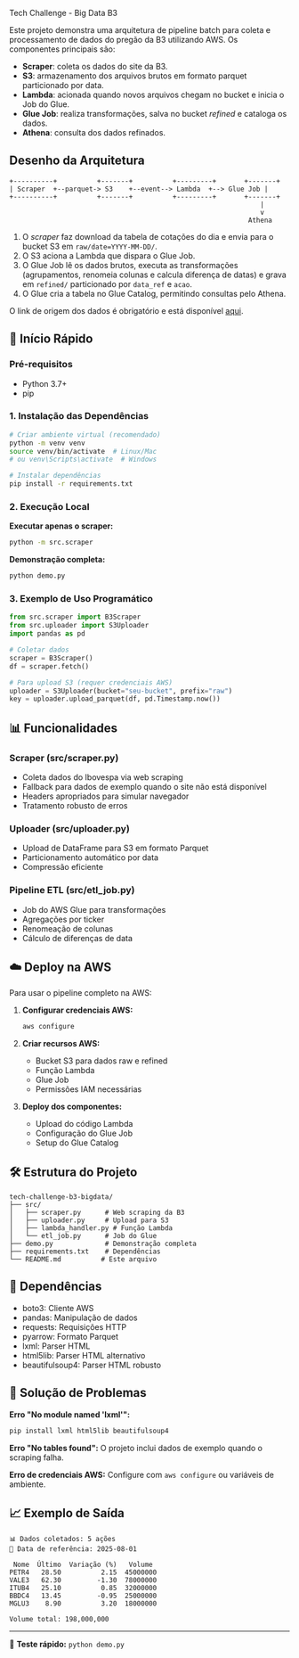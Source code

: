 Tech Challenge - Big Data B3

Este projeto demonstra uma arquitetura de pipeline batch para coleta e processamento de dados do pregão da B3 utilizando AWS. Os componentes principais são:

- **Scraper**: coleta os dados do site da B3.
- **S3**: armazenamento dos arquivos brutos em formato parquet particionado por data.
- **Lambda**: acionada quando novos arquivos chegam no bucket e inicia o Job do Glue.
- **Glue Job**: realiza transformações, salva no bucket *refined* e cataloga os dados.
- **Athena**: consulta dos dados refinados.

## Desenho da Arquitetura

```
+----------+          +-------+          +---------+       +-------+
| Scraper  +--parquet-> S3    +--event--> Lambda  +--> Glue Job |
+----------+          +-------+          +---------+       +-------+
                                                               |
                                                               v
                                                            Athena
```

1. O *scraper* faz download da tabela de cotações do dia e envia para o bucket S3 em `raw/date=YYYY-MM-DD/`.
2. O S3 aciona a Lambda que dispara o Glue Job.
3. O Glue Job lê os dados brutos, executa as transformações (agrupamentos, renomeia colunas e calcula diferença de datas) e grava em `refined/` particionado por `data_ref` e `acao`.
4. O Glue cria a tabela no Glue Catalog, permitindo consultas pelo Athena.

O link de origem dos dados é obrigatório e está disponível [aqui](https://sistemaswebb3-listados.b3.com.br/indexPage/day/IBOV?language=pt-br).

## 🚀 Início Rápido

### Pré-requisitos
- Python 3.7+
- pip

### 1. Instalação das Dependências

```bash
# Criar ambiente virtual (recomendado)
python -m venv venv
source venv/bin/activate  # Linux/Mac
# ou venv\Scripts\activate  # Windows

# Instalar dependências
pip install -r requirements.txt
```

### 2. Execução Local

**Executar apenas o scraper:**
```bash
python -m src.scraper
```

**Demonstração completa:**
```bash
python demo.py
```

### 3. Exemplo de Uso Programático

```python
from src.scraper import B3Scraper
from src.uploader import S3Uploader
import pandas as pd

# Coletar dados
scraper = B3Scraper()
df = scraper.fetch()

# Para upload S3 (requer credenciais AWS)
uploader = S3Uploader(bucket="seu-bucket", prefix="raw")
key = uploader.upload_parquet(df, pd.Timestamp.now())
```

## 📊 Funcionalidades

### Scraper (src/scraper.py)
- Coleta dados do Ibovespa via web scraping
- Fallback para dados de exemplo quando o site não está disponível
- Headers apropriados para simular navegador
- Tratamento robusto de erros

### Uploader (src/uploader.py)
- Upload de DataFrame para S3 em formato Parquet
- Particionamento automático por data
- Compressão eficiente

### Pipeline ETL (src/etl_job.py)
- Job do AWS Glue para transformações
- Agregações por ticker
- Renomeação de colunas
- Cálculo de diferenças de data

## ☁️ Deploy na AWS

Para usar o pipeline completo na AWS:

1. **Configurar credenciais AWS:**
   ```bash
   aws configure
   ```

2. **Criar recursos AWS:**
   - Bucket S3 para dados raw e refined
   - Função Lambda
   - Glue Job
   - Permissões IAM necessárias

3. **Deploy dos componentes:**
   - Upload do código Lambda
   - Configuração do Glue Job
   - Setup do Glue Catalog

## 🛠️ Estrutura do Projeto

```
tech-challenge-b3-bigdata/
├── src/
│   ├── scraper.py      # Web scraping da B3
│   ├── uploader.py     # Upload para S3
│   ├── lambda_handler.py # Função Lambda
│   └── etl_job.py      # Job do Glue
├── demo.py             # Demonstração completa
├── requirements.txt    # Dependências
└── README.md          # Este arquivo
```

## 📝 Dependências

- boto3: Cliente AWS
- pandas: Manipulação de dados
- requests: Requisições HTTP
- pyarrow: Formato Parquet
- lxml: Parser HTML
- html5lib: Parser HTML alternativo
- beautifulsoup4: Parser HTML robusto

## 🔧 Solução de Problemas

**Erro "No module named 'lxml'":**
```bash
pip install lxml html5lib beautifulsoup4
```

**Erro "No tables found":**
O projeto inclui dados de exemplo quando o scraping falha.

**Erro de credenciais AWS:**
Configure com `aws configure` ou variáveis de ambiente.

## 📈 Exemplo de Saída

```
📊 Dados coletados: 5 ações
📅 Data de referência: 2025-08-01

 Nome  Último  Variação (%)   Volume   
PETR4   28.50          2.15  45000000 
VALE3   62.30         -1.30  78000000 
ITUB4   25.10          0.85  32000000 
BBDC4   13.45         -0.95  25000000 
MGLU3    8.90          3.20  18000000 

Volume total: 198,000,000
```

---

🎯 **Teste rápido:** `python demo.py`
